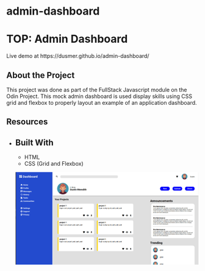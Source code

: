 # admin-dashboard
<h1>TOP: Admin Dashboard</h1>

<p>Live demo at https://dusmer.github.io/admin-dashboard/</p>

<h2>About the Project</h2>
<p>This project was done as part of the FullStack Javascript module on the Odin Project. This mock admin dashboard is used display skills using CSS grid and flexbox to properly layout an example of an application dashboard.</p>

<h2>Resources</h2>
<ul>
    <li>

<h2>Built With</h2>
<ul>
    <li>HTML</l1>
    <li>CSS (Grid and Flexbox)</li>
</ul>

![Alt text](/images/screenshot.jpg "Optional Title")

